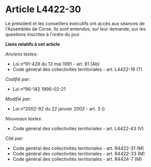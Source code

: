 # Article L4422-30

Le président et les conseillers exécutifs ont accès aux séances de l'Assemblée de Corse. Ils sont entendus, sur leur demande,
sur les questions inscrites à l'ordre du jour.

**Liens relatifs à cet article**

_Anciens textes_:

  - Loi n°91-428 du 13 mai 1991 - art. 81 (Ab)
  - Code général des collectivités territoriales - art. L4422-19 (T)

_Codifié par_:

  - Loi n°96-142 1996-02-21

_Modifié par_:

  - Loi n°2002-92 du 22 janvier 2002 - art. 3 ()

_Nouveaux textes_:

  - Code général des collectivités territoriales - art. L4422-43 (V)

_Cité par_:

  - Code général des collectivités territoriales - art. R4422-31 (M)
  - Code général des collectivités territoriales - art. R4422-33 (M)
  - Code général des collectivités territoriales - art. R4424-7 (M)
